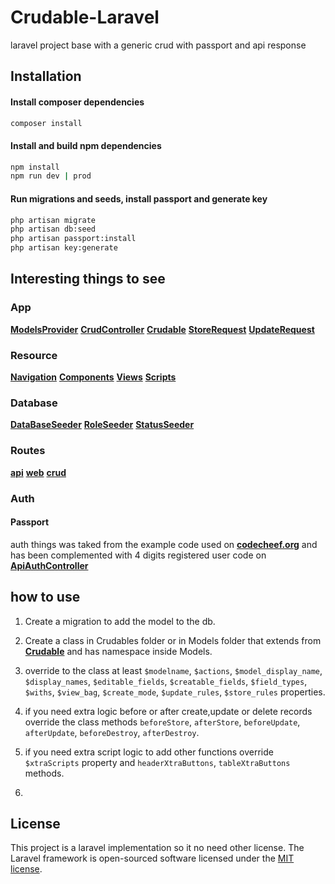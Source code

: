 # Crudable-Laravel

laravel project base with a generic crud with passport and api response 

## Installation
#### Install composer dependencies
```bash
composer install
```
#### Install and build npm dependencies
```bash
npm install
npm run dev | prod
```
#### Run migrations and seeds, install passport and generate key
```bash
php artisan migrate
php artisan db:seed
php artisan passport:install
php artisan key:generate
```

## Interesting things to see 
### App

 **[ModelsProvider](https://github.com/Jnsasv/Crudable-Laravel/blob/master/app/Providers/ModelsProvider.php)**
 **[CrudController](https://github.com/Jnsasv/Crudable-Laravel/blob/master/app/Http/Controllers/CrudController.php)**
 **[Crudable](https://github.com/Jnsasv/Crudable-Laravel/blob/master/app/Models/Crudable.php)**
**[StoreRequest](https://github.com/Jnsasv/Crudable-Laravel/blob/master/app/Http/Requests/StoreRequest.php)**
**[UpdateRequest](https://github.com/Jnsasv/Crudable-Laravel/blob/master/app/Http/Requests/UpdateRequest.php)**

### Resource
 **[Navigation](https://github.com/Jnsasv/Crudable-Laravel/blob/master/resources/views/layouts/navigation.blade.php)**
 **[Components](https://github.com/Jnsasv/Crudable-Laravel/tree/master/resources/views/components)**
 **[Views](https://github.com/Jnsasv/Crudable-Laravel/tree/master/resources/views/crud)**
 **[Scripts](https://github.com/Jnsasv/Crudable-Laravel/blob/master/resources/js/crud.js)**

### Database
 **[DataBaseSeeder](https://github.com/Jnsasv/Crudable-Laravel/blob/master/database/seeders/DatabaseSeeder.php)**
 **[RoleSeeder](https://github.com/Jnsasv/Crudable-Laravel/blob/master/database/seeders/RoleSeeder.php)**
 **[StatusSeeder](https://github.com/Jnsasv/Crudable-Laravel/blob/master/database/seeders/StatusSeeder.php)**

### Routes
 **[api](https://github.com/Jnsasv/Crudable-Laravel/blob/master/routes/api.php)**
 **[web](https://github.com/Jnsasv/Crudable-Laravel/blob/master/routes/web.php)**
 **[crud](https://github.com/Jnsasv/Crudable-Laravel/blob/master/routes/crud.php)**

### Auth
#### Passport
 auth things was taked from the example code used on  **[codecheef.org](https://www.codecheef.org/article/laravel-9-rest-api-authentication-with-passport-example)** and has been complemented with 4 digits registered user code on **[ApiAuthController](https://github.com/Jnsasv/Crudable-Laravel/blob/master/app/Http/Controllers/ApiAuthController.php)**

## how to use

1.  Create a migration to add the model to the db.

2.  Create a class in Crudables folder or in Models folder that extends from  **[Crudable](https://github.com/Jnsasv/Crudable-Laravel/blob/master/app/Models/Crudable.php)** and has namespace inside Models.

3. override to the class  at least `$modelname`, `$actions`, `$model_display_name`, `$display_names`, `$editable_fields`, `$creatable_fields`, `$field_types`, `$withs`, `$view_bag`, `$create_mode`, `$update_rules`, `$store_rules` properties.

4. if you need extra logic before or after create,update or delete records override the class methods `beforeStore`, `afterStore`, `beforeUpdate`, `afterUpdate`, `beforeDestroy`, `afterDestroy`.

5. if you need extra script logic to add other functions override 
`$xtraScripts` property and `headerXtraButtons`, `tableXtraButtons` methods.

6. 

## License
This project is a laravel implementation so it no need other license.
The Laravel framework is open-sourced software licensed under the [MIT license](https://opensource.org/licenses/MIT).
